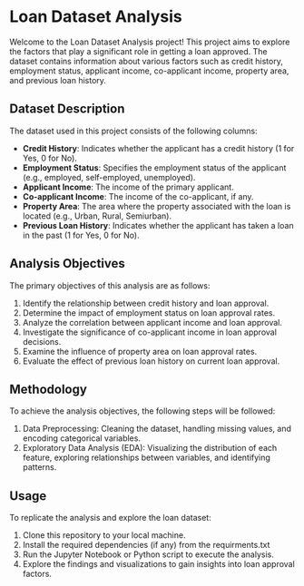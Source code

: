 # Loan Dataset Analysis

Welcome to the Loan Dataset Analysis project! This project aims to explore the factors that play a significant role in getting a loan approved. The dataset contains information about various factors such as credit history, employment status, applicant income, co-applicant income, property area, and previous loan history.

## Dataset Description

The dataset used in this project consists of the following columns:

- **Credit History**: Indicates whether the applicant has a credit history (1 for Yes, 0 for No).
- **Employment Status**: Specifies the employment status of the applicant (e.g., employed, self-employed, unemployed).
- **Applicant Income**: The income of the primary applicant.
- **Co-applicant Income**: The income of the co-applicant, if any.
- **Property Area**: The area where the property associated with the loan is located (e.g., Urban, Rural, Semiurban).
- **Previous Loan History**: Indicates whether the applicant has taken a loan in the past (1 for Yes, 0 for No).

## Analysis Objectives

The primary objectives of this analysis are as follows:

1. Identify the relationship between credit history and loan approval.
2. Determine the impact of employment status on loan approval rates.
3. Analyze the correlation between applicant income and loan approval.
4. Investigate the significance of co-applicant income in loan approval decisions.
5. Examine the influence of property area on loan approval rates.
6. Evaluate the effect of previous loan history on current loan approval.

## Methodology

To achieve the analysis objectives, the following steps will be followed:

1. Data Preprocessing: Cleaning the dataset, handling missing values, and encoding categorical variables.
2. Exploratory Data Analysis (EDA): Visualizing the distribution of each feature, exploring relationships between variables, and identifying patterns.

## Usage

To replicate the analysis and explore the loan dataset:

1. Clone this repository to your local machine.
2. Install the required dependencies (if any) from the requirments.txt
3. Run the Jupyter Notebook or Python script to execute the analysis.
4. Explore the findings and visualizations to gain insights into loan approval factors.
